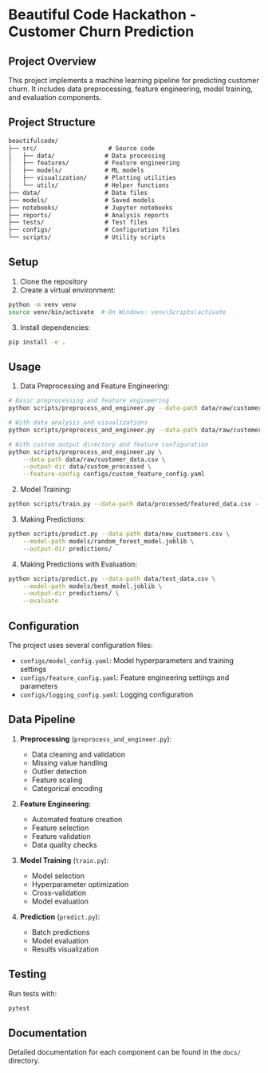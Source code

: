 # Beautiful Code Hackathon - Customer Churn Prediction

## Project Overview

This project implements a machine learning pipeline for predicting customer churn. It includes data preprocessing, feature engineering, model training, and evaluation components.

## Project Structure

```md
beautifulcode/
├── src/                    # Source code
│   ├── data/              # Data processing
│   ├── features/          # Feature engineering
│   ├── models/            # ML models
│   ├── visualization/     # Plotting utilities
│   └── utils/             # Helper functions
├── data/                  # Data files
├── models/                # Saved models
├── notebooks/             # Jupyter notebooks
├── reports/               # Analysis reports
├── tests/                 # Test files
├── configs/               # Configuration files
└── scripts/               # Utility scripts
```

## Setup

1. Clone the repository
2. Create a virtual environment:

```bash
python -m venv venv
source venv/bin/activate  # On Windows: venv\Scripts\activate
```

3. Install dependencies:

```bash
pip install -e .
```

## Usage

1. Data Preprocessing and Feature Engineering:

```bash
# Basic preprocessing and feature engineering
python scripts/preprocess_and_engineer.py --data-path data/raw/customer_data.csv

# With data analysis and visualizations
python scripts/preprocess_and_engineer.py --data-path data/raw/customer_data.csv --analyze

# With custom output directory and feature configuration
python scripts/preprocess_and_engineer.py \
    --data-path data/raw/customer_data.csv \
    --output-dir data/custom_processed \
    --feature-config configs/custom_feature_config.yaml
```

2. Model Training:

```bash
python scripts/train.py --data-path data/processed/featured_data.csv --model-config configs/model_config.yaml --output-dir models/
```

3. Making Predictions:

```bash
python scripts/predict.py --data-path data/new_customers.csv \
    --model-path models/random_forest_model.joblib \
    --output-dir predictions/
```

4. Making Predictions with Evaluation:

```bash
python scripts/predict.py --data-path data/test_data.csv \
    --model-path models/best_model.joblib \
    --output-dir predictions/ \
    --evaluate
```

## Configuration

The project uses several configuration files:

- `configs/model_config.yaml`: Model hyperparameters and training settings
- `configs/feature_config.yaml`: Feature engineering settings and parameters
- `configs/logging_config.yaml`: Logging configuration

## Data Pipeline

1. **Preprocessing** (`preprocess_and_engineer.py`):
   - Data cleaning and validation
   - Missing value handling
   - Outlier detection
   - Feature scaling
   - Categorical encoding

2. **Feature Engineering**:
   - Automated feature creation
   - Feature selection
   - Feature validation
   - Data quality checks

3. **Model Training** (`train.py`):
   - Model selection
   - Hyperparameter optimization
   - Cross-validation
   - Model evaluation

4. **Prediction** (`predict.py`):
   - Batch predictions
   - Model evaluation
   - Results visualization

## Testing

Run tests with:

```bash
pytest
```

## Documentation

Detailed documentation for each component can be found in the `docs/` directory.
